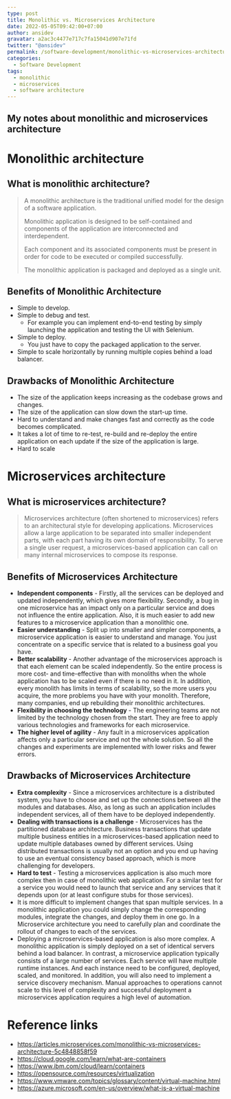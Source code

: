 ```yaml
---
type: post
title: Monolithic vs. Microservices Architecture
date: 2022-05-05T09:42:00+07:00
author: ansidev
gravatar: a2ac3c4477e717c7fa15041d907e71fd
twitter: "@ansidev"
permalink: /software-development/monolithic-vs-microservices-architecture
categories:
  - Software Development
tags:
  - monolithic
  - microservices
  - software architecture
---
```


My notes about monolithic and microservices architecture
---

# Monolithic architecture

## What is monolithic architecture?

> A monolithic architecture is the traditional unified model for the design of a software application.
>
> Monolithic application is designed to be self-contained and components of the application are interconnected and interdependent.
>
> Each component and its associated components must be present in order for code to be executed or compiled successfully.
>
> The monolithic application is packaged and deployed as a single unit.

## Benefits of Monolithic Architecture

- Simple to develop.
- Simple to debug and test.
  - For example you can implement end-to-end testing by simply launching the application and testing the UI with Selenium.
- Simple to deploy.
  - You just have to copy the packaged application to the server.
- Simple to scale horizontally by running multiple copies behind a load balancer.

## Drawbacks of Monolithic Architecture

- The size of the application keeps increasing as the codebase grows and changes.
- The size of the application can slow down the start-up time.
- Hard to understand and make changes fast and correctly as the code becomes complicated.
- It takes a lot of time to re-test, re-build and re-deploy the entire application on each update if the size of the application is large.
- Hard to scale

# Microservices architecture

## What is microservices architecture?

> Microservices architecture (often shortened to microservices) refers to an architectural style for developing applications. Microservices allow a large application to be separated into smaller independent parts, with each part having its own domain of responsibility. To serve a single user request, a microservices-based application can call on many internal microservices to compose its response.

## Benefits of Microservices Architecture

- **Independent components** - Firstly, all the services can be deployed and updated independently, which gives more flexibility. Secondly, a bug in one microservice has an impact only on a particular service and does not influence the entire application. Also, it is much easier to add new features to a microservice application than a monolithic one.
- **Easier understanding** - Split up into smaller and simpler components, a microservice application is easier to understand and manage. You just concentrate on a specific service that is related to a business goal you have.
- **Better scalability** - Another advantage of the microservices approach is that each element can be scaled independently. So the entire process is more cost- and time-effective than with monoliths when the whole application has to be scaled even if there is no need in it. In addition, every monolith has limits in terms of scalability, so the more users you acquire, the more problems you have with your monolith. Therefore, many companies, end up rebuilding their monolithic architectures.
- **Flexibility in choosing the technology** - The engineering teams are not limited by the technology chosen from the start. They are free to apply various technologies and frameworks for each microservice.
- **The higher level of agility** - Any fault in a microservices application affects only a particular service and not the whole solution. So all the changes and experiments are implemented with lower risks and fewer errors.

## Drawbacks of Microservices Architecture

- **Extra complexity** - Since a microservices architecture is a distributed system, you have to choose and set up the connections between all the modules and databases. Also, as long as such an application includes independent services, all of them have to be deployed independently.
- **Dealing with transactions is a challenge** - Microservices has the partitioned database architecture. Business transactions that update multiple business entities in a microservices-based application need to update multiple databases owned by different services. Using distributed transactions is usually not an option and you end up having to use an eventual consistency based approach, which is more challenging for developers.
- **Hard to test** - Testing a microservices application is also much more complex then in case of monolithic web application. For a similar test for a service you would need to launch that service and any services that it depends upon (or at least configure stubs for those services).
- It is more difficult to implement changes that span multiple services. In a monolithic application you could simply change the corresponding modules, integrate the changes, and deploy them in one go. In a Microservice architecture you need to carefully plan and coordinate the rollout of changes to each of the services.
- Deploying a microservices-based application is also more complex. A monolithic application is simply deployed on a set of identical servers behind a load balancer. In contrast, a microservice application typically consists of a large number of services. Each service will have multiple runtime instances. And each instance need to be configured, deployed, scaled, and monitored. In addition, you will also need to implement a service discovery mechanism. Manual approaches to operations cannot scale to this level of complexity and successful deployment a microservices application requires a high level of automation.

# Reference links

- https://articles.microservices.com/monolithic-vs-microservices-architecture-5c4848858f59
- https://cloud.google.com/learn/what-are-containers
- https://www.ibm.com/cloud/learn/containers
- https://opensource.com/resources/virtualization
- https://www.vmware.com/topics/glossary/content/virtual-machine.html
- https://azure.microsoft.com/en-us/overview/what-is-a-virtual-machine
